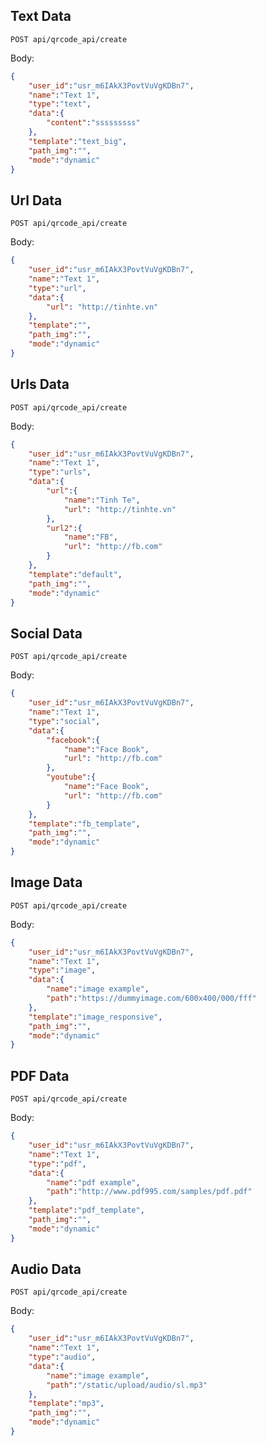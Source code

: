 ## Text Data

`POST api/qrcode_api/create`

Body:

```json
{
	"user_id":"usr_m6IAkX3PovtVuVgKDBn7",
	"name":"Text 1",
	"type":"text",
	"data":{
		"content":"sssssssss"
	},
	"template":"text_big",
	"path_img":"",
	"mode":"dynamic"
}
```

## Url Data

`POST api/qrcode_api/create`

Body:

```json
{
	"user_id":"usr_m6IAkX3PovtVuVgKDBn7",
	"name":"Text 1",
	"type":"url",
	"data":{
		"url": "http://tinhte.vn"
	},
	"template":"",
	"path_img":"",
	"mode":"dynamic"
}
```

## Urls Data

`POST api/qrcode_api/create`

Body:

```json
{
	"user_id":"usr_m6IAkX3PovtVuVgKDBn7",
	"name":"Text 1",
	"type":"urls",
	"data":{
		"url":{
			"name":"Tinh Te",
			"url": "http://tinhte.vn"
		},
		"url2":{
			"name":"FB",
			"url": "http://fb.com"
		}
	},
	"template":"default",
	"path_img":"",
	"mode":"dynamic"
}
```

## Social Data

`POST api/qrcode_api/create`

Body:

```json
{
	"user_id":"usr_m6IAkX3PovtVuVgKDBn7",
	"name":"Text 1",
	"type":"social",
	"data":{
		"facebook":{
			"name":"Face Book",
			"url": "http://fb.com"
		},
		"youtube":{
			"name":"Face Book",
			"url": "http://fb.com"
		}
	},
	"template":"fb_template",
	"path_img":"",
	"mode":"dynamic"
}
```

## Image Data

`POST api/qrcode_api/create`

Body:

```json
{
	"user_id":"usr_m6IAkX3PovtVuVgKDBn7",
	"name":"Text 1",
	"type":"image",
	"data":{
		"name":"image example",
		"path":"https://dummyimage.com/600x400/000/fff"
	},
	"template":"image_responsive",
	"path_img":"",
	"mode":"dynamic"
}
```

## PDF Data

`POST api/qrcode_api/create`

Body:

```json
{
	"user_id":"usr_m6IAkX3PovtVuVgKDBn7",
	"name":"Text 1",
	"type":"pdf",
	"data":{
		"name":"pdf example",
		"path":"http://www.pdf995.com/samples/pdf.pdf"
	},
	"template":"pdf_template",
	"path_img":"",
	"mode":"dynamic"
}
```

## Audio Data

`POST api/qrcode_api/create`

Body:

```json
{
	"user_id":"usr_m6IAkX3PovtVuVgKDBn7",
	"name":"Text 1",
	"type":"audio",
	"data":{
		"name":"image example",
		"path":"/static/upload/audio/sl.mp3"
	},
	"template":"mp3",
	"path_img":"",
	"mode":"dynamic"
}
```